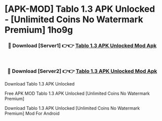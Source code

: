 # [APK-MOD] Tablo 1.3 APK Unlocked - [Unlimited Coins No Watermark Premium] 1ho9g



<div align="center">
<h3>🔴 Download [Server1] 👉👉 <a href="https://momento.my/?title=Tablo_1.3_APK_Unlocked">Tablo 1.3 APK Unlocked Mod Apk</a></h3><br>

<h3>🔴 Download [Server2] 👉👉 <a href="https://momento.my/?title=Tablo_1.3_APK_Unlocked">Tablo 1.3 APK Unlocked Mod Apk</a></h3>
</div>



Download Tablo 1.3 APK Unlocked 

Free APK MOD Tablo 1.3 APK Unlocked [Unlimited Coins No Watermark Premium]

Download Tablo 1.3 APK Unlocked [Unlimited Coins No Watermark Premium] Mod For Android

